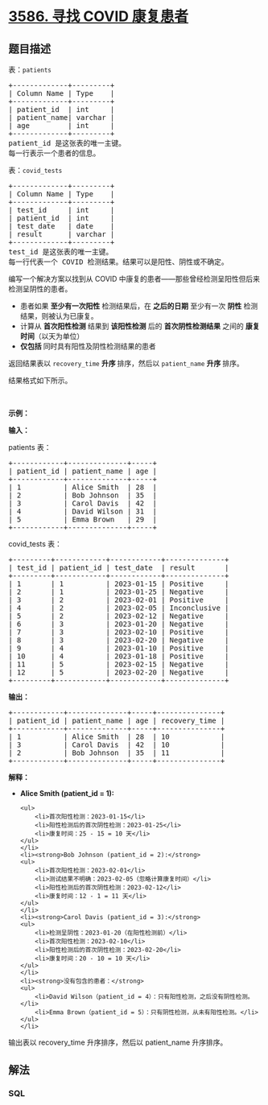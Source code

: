 # [3586. 寻找 COVID 康复患者](https://leetcode.cn/problems/find-covid-recovery-patients)

## 题目描述

<!-- 这里写题目描述 -->

<p>表：<code>patients</code></p>

<pre>
+-------------+---------+
| Column Name | Type    |
+-------------+---------+
| patient_id  | int     |
| patient_name| varchar |
| age         | int     |
+-------------+---------+
patient_id 是这张表的唯一主键。
每一行表示一个患者的信息。
</pre>

<p>表：<code>covid_tests</code></p>

<pre>
+-------------+---------+
| Column Name | Type    |
+-------------+---------+
| test_id     | int     |
| patient_id  | int     |
| test_date   | date    |
| result      | varchar |
+-------------+---------+
test_id 是这张表的唯一主键。
每一行代表一个 COVID 检测结果。结果可以是阳性、阴性或不确定。
</pre>

<p>编写一个解决方案以找到从 COVID 中康复的患者——那些曾经检测呈阳性但后来检测呈阴性的患者。</p>

<ul>
	<li>患者如果 <strong>至少有一次阳性</strong> 检测结果后，在&nbsp;<strong>之后的日期</strong> 至少有一次 <strong>阴性</strong> 检测结果，则被认为已康复。</li>
	<li>计算从 <strong>首次阳性检测</strong> 结果到 <strong>该阳性检测</strong> 后的 <strong>首次阴性检测结果</strong> 之间的 <strong>康复时间</strong>（以天为单位）</li>
	<li><strong>仅包括&nbsp;</strong>同时具有阳性及阴性检测结果的患者</li>
</ul>

<p>返回结果表以<em>&nbsp;</em><code>recovery_time</code><em> </em><strong>升序 </strong>排序，然后以<em>&nbsp;</em><code>patient_name</code><em> </em><strong>升序&nbsp;</strong>排序。</p>

<p>结果格式如下所示。</p>

<p>&nbsp;</p>

<p><strong class="example">示例：</strong></p>

<div class="example-block">
<p><strong>输入：</strong></p>

<p>patients 表：</p>

<pre class="example-io">
+------------+--------------+-----+
| patient_id | patient_name | age |
+------------+--------------+-----+
| 1          | Alice Smith  | 28  |
| 2          | Bob Johnson  | 35  |
| 3          | Carol Davis  | 42  |
| 4          | David Wilson | 31  |
| 5          | Emma Brown   | 29  |
+------------+--------------+-----+
</pre>

<p>covid_tests 表：</p>

<pre class="example-io">
+---------+------------+------------+--------------+
| test_id | patient_id | test_date  | result       |
+---------+------------+------------+--------------+
| 1       | 1          | 2023-01-15 | Positive     |
| 2       | 1          | 2023-01-25 | Negative     |
| 3       | 2          | 2023-02-01 | Positive     |
| 4       | 2          | 2023-02-05 | Inconclusive |
| 5       | 2          | 2023-02-12 | Negative     |
| 6       | 3          | 2023-01-20 | Negative     |
| 7       | 3          | 2023-02-10 | Positive     |
| 8       | 3          | 2023-02-20 | Negative     |
| 9       | 4          | 2023-01-10 | Positive     |
| 10      | 4          | 2023-01-18 | Positive     |
| 11      | 5          | 2023-02-15 | Negative     |
| 12      | 5          | 2023-02-20 | Negative     |
+---------+------------+------------+--------------+
</pre>

<p><strong>输出：</strong></p>

<pre class="example-io">
+------------+--------------+-----+---------------+
| patient_id | patient_name | age | recovery_time |
+------------+--------------+-----+---------------+
| 1          | Alice Smith  | 28  | 10            |
| 3          | Carol Davis  | 42  | 10            |
| 2          | Bob Johnson  | 35  | 11            |
+------------+--------------+-----+---------------+
</pre>

<p><strong>解释：</strong></p>

<ul>
	<li><strong>Alice Smith (patient_id = 1):</strong>

	<ul>
		<li>首次阳性检测：2023-01-15</li>
		<li>阳性检测后的首次阴性检测：2023-01-25</li>
		<li>康复时间：25 - 15 = 10 天</li>
	</ul>
	</li>
	<li><strong>Bob Johnson (patient_id = 2):</strong>
	<ul>
		<li>首次阳性检测：2023-02-01</li>
		<li>测试结果不明确：2023-02-05（忽略计算康复时间）</li>
		<li>阳性检测后的首次阴性检测：2023-02-12</li>
		<li>康复时间：12 - 1 = 11 天</li>
	</ul>
	</li>
	<li><strong>Carol Davis (patient_id = 3):</strong>
	<ul>
		<li>检测呈阴性：2023-01-20（在阳性检测前）</li>
		<li>首次阳性检测：2023-02-10</li>
		<li>阳性检测后的首次阴性检测：2023-02-20</li>
		<li>康复时间：20 - 10 = 10 天</li>
	</ul>
	</li>
	<li><strong>没有包含的患者：</strong>
	<ul>
		<li>David Wilson（patient_id = 4）：只有阳性检测，之后没有阴性检测。</li>
		<li>Emma Brown（patient_id = 5）：只有阴性检测，从未有阳性检测。</li>
	</ul>
	</li>
</ul>

<p>输出表以 recovery_time 升序排序，然后以 patient_name 升序排序。</p>
</div>


## 解法

<!-- 这里可写通用的实现逻辑 -->

<!-- tabs:start -->

### **SQL**

<!-- 这里可写当前语言的特殊实现逻辑 -->

```sql

```

<!-- tabs:end -->
